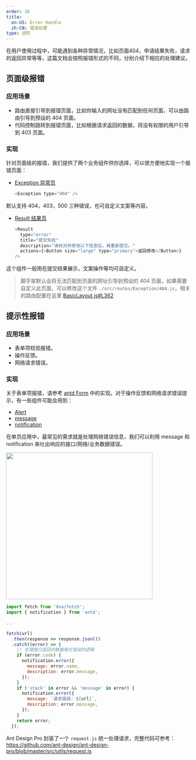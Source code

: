 ```yaml
---
order: 16
title:
  en-US: Error Handle 
  zh-CN: 错误处理
type: 进阶
---
```


在用户使用过程中，可能遇到各种异常情况，比如页面404，申请结果失败，请求的返回异常等等，这篇文档会按照报错形式的不同，分别介绍下相应的处理建议。

## 页面级报错

### 应用场景

- 路由直接引导到报错页面，比如你输入的网址没有匹配到任何页面，可以由路由引导到预设的 404 页面。
- 代码控制跳转到报错页面，比如根据请求返回的数据，将没有权限的用户引导到 403 页面。

### 实现

针对页面级的报错，我们提供了两个业务组件供你选择，可以很方便地实现一个报错页面：

- [Exception 异常页](http://preview.pro.ant.design/#/exception/404)

  ```js
  <Exception type="404" />
  ```

默认支持 404，403，500 三种错误，也可自定义文案等内容。

- [Result 结果页](http://preview.pro.ant.design/#/result/fail)

  ```js
  <Result
    type="error"
    title="提交失败"
    description="请核对并修改以下信息后，再重新提交。"
    actions={<Button size="large" type="primary">返回修改</Button>}
  />
  ```

这个组件一般用在提交结果展示，文案操作等均可自定义。

> 脚手架默认会将无法匹配到页面的网址引导到预设的 404 页面，如果需要自定义此页面，可以修改这个文件 `./src/routes/Exception/404.js`，相关的路由配置在这里 [BasicLayout.js#L362](https://github.com/ant-design/ant-design-pro/blob/master/src/layouts/BasicLayout.js#L362)

## 提示性报错

### 应用场景

- 表单项校验报错。
- 操作反馈。
- 网络请求错误。

### 实现

关于表单项报错，请参考 [antd Form](http://ant.design/components/form-cn/) 中的实现。对于操作反馈和网络请求错误提示，有一些组件可能会用到：

- [Alert](http://ant.design/components/alert-cn/)
- [message](http://ant.design/components/message-cn/)
- [notification](http://ant.design/components/notification-cn/)

在单页应用中，最常见的需求就是处理网络错误信息，我们可以利用 message 和 notification 来吐出响应的接口/网络/业务数据错误。

<img src="https://gw.alipayobjects.com/zos/rmsportal/cVTaurnfguplvNbctgBN.png" width="400" />

```js
import fetch from 'dva/fetch';
import { notification } from 'antd';

...

fetch(url)
  .then(response => response.json())
  .catch((error) => {
    // 处理接口返回的数据格式错误的逻辑
    if (error.code) {
      notification.error({
        message: error.name,
        description: error.message,
      });
    }
    if ('stack' in error && 'message' in error) {
      notification.error({
        message: `请求错误: ${url}`,
        description: error.message,
      });
    }
    return error;
  });
```

Ant Design Pro 封装了一个 `request.js` 统一处理请求，完整代码可参考：https://github.com/ant-design/ant-design-pro/blob/master/src/utils/request.js
